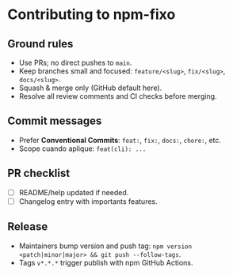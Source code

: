 # Contributing to npm-fixo

## Ground rules
- Use PRs; no direct pushes to `main`.
- Keep branches small and focused: `feature/<slug>`, `fix/<slug>`, `docs/<slug>`.
- Squash & merge only (GitHub default here).
- Resolve all review comments and CI checks before merging.

## Commit messages
- Prefer **Conventional Commits**: `feat:`, `fix:`, `docs:`, `chore:`, etc.
- Scope cuando aplique: `feat(cli): ...`

## PR checklist
- [ ] README/help updated if needed.
- [ ] Changelog entry with importants features.

## Release
- Maintainers bump version and push tag: `npm version <patch|minor|major> && git push --follow-tags`.
- Tags `v*.*.*` trigger publish with npm GitHub Actions.
